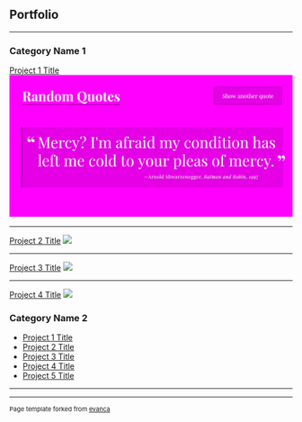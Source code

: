 ## Portfolio

---

### Category Name 1 

[Project 1 Title](https://aaronbyrd86.github.io/random-quotes/)
<img src="images/project1_screen.png?raw=true"/>

---
[Project 2 Title](https://aaronbyrd86.github.io/techdegree-project2/)
<img src="images/dummy_thumbnail.jpg?raw=true"/>

---
[Project 3 Title](https://aaronbyrd86.github.io/project3/)
<img src="images/dummy_thumbnail.jpg?raw=true"/>

---
[Project 4 Title](https://aaronbyrd86.github.io/project4/)
<img src="images/dummy_thumbnail.jpg?raw=true"/>

### Category Name 2

- [Project 1 Title](http://example.com/)
- [Project 2 Title](http://example.com/)
- [Project 3 Title](http://example.com/)
- [Project 4 Title](http://example.com/)
- [Project 5 Title](http://example.com/)

---




---
<p style="font-size:11px">Page template forked from <a href="https://github.com/evanca/quick-portfolio">evanca</a></p>
<!-- Remove above link if you don't want to attibute -->

